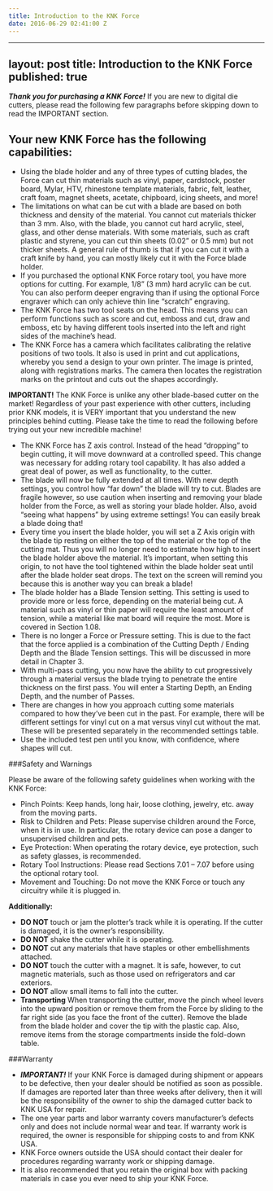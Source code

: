 ```yaml
---
title: Introduction to the KNK Force
date: 2016-06-29 02:41:00 Z
---
```


---
layout: post
title: Introduction to the KNK Force
published: true
---
_**Thank you for purchasing a KNK Force!**_ If you are new to digital die cutters, please read the following few paragraphs before skipping down to read the IMPORTANT section.  

## Your new KNK Force has the following capabilities:

- Using the blade holder and any of three types of cutting blades, the Force can cut thin materials such as vinyl, paper, cardstock, poster board, Mylar, HTV, rhinestone template materials, fabric, felt, leather, craft foam, magnet sheets, acetate, chipboard, icing sheets, and more!
- The limitations on what can be cut with a blade are based on both thickness and density of the material.  You cannot cut materials thicker than 3 mm.  Also, with the blade, you cannot cut hard acrylic, steel, glass, and other dense materials.  With some materials, such as craft plastic and styrene, you can cut thin sheets (0.02” or 0.5 mm) but not thicker sheets. A general rule of thumb is that if you can cut it with a craft knife by hand, you can mostly likely cut it with the Force blade holder.
- If you purchased the optional KNK Force rotary tool, you have more options for cutting.  For example, 1/8” (3 mm) hard acrylic can be cut. You can also perform deeper engraving than if using the optional Force engraver which can only achieve thin line “scratch” engraving. 
- The KNK Force has two tool seats on the head. This means you can perform functions such as score and cut, emboss and cut, draw and emboss, etc by having different tools inserted into the left and right sides of the machine’s head.
- The KNK Force has a camera which facilitates calibrating the relative positions of two tools. It also is used in print and cut applications, whereby you send a design to your own printer. The image is printed, along with registrations marks. The camera then locates the registration marks on the printout and cuts out the shapes accordingly.

**IMPORTANT!**  The KNK Force is unlike any other blade-based cutter on the market! Regardless of your past experience with other cutters, including prior KNK models, it is VERY important that you understand the new principles behind cutting. Please take the time to read the following before trying out your new incredible machine!

- The KNK Force has Z axis control. Instead of the head “dropping” to begin cutting, it will move downward at a controlled speed. This change was necessary for adding rotary tool capability.  It has also added a great deal of power, as well as functionality, to the cutter.  
- The blade will now be fully extended at all times. With new depth settings, you control how “far down” the blade will try to cut.  Blades are fragile however, so use caution when inserting and removing your blade holder from the Force, as well as storing your blade holder.  Also, avoid “seeing what happens” by using extreme settings!  You can easily break a blade doing that!  
- Every time you insert the blade holder, you will set a Z Axis origin with the blade tip resting on either the top of the material or the top of the cutting mat. Thus you will no longer need to estimate how high to insert the blade holder above the material. It’s important, when setting this origin, to not have the tool tightened within the blade holder seat until after the blade holder seat drops. The text on the screen will remind you because this is another way you can break a blade!
- The blade holder has a Blade Tension setting. This setting is used to provide more or less force, depending on the material being cut.  A material such as vinyl or thin paper will require the least amount of tension, while a material like mat board will require the most.  More is covered in Section 1.08.
- There is no longer a Force or Pressure setting. This is due to the fact that the force applied is a combination of the Cutting Depth / Ending Depth and the Blade Tension settings. This will be discussed in more detail in Chapter 3. 
- With multi-pass cutting, you now have the ability to cut progressively through a material versus the blade trying to penetrate the entire thickness on the first pass. You will enter a Starting Depth, an Ending Depth, and the number of Passes. 
- There are changes in how you approach cutting some materials compared to how they’ve been cut in the past. For example, there will be different settings for vinyl cut on a mat versus vinyl cut without the mat. These will be presented separately in the recommended settings table.
- Use the included test pen until you know, with confidence, where shapes will cut.

###Safety and Warnings

Please be aware of the following safety guidelines when working with the KNK Force:
- Pinch Points:  Keep hands, long hair, loose clothing, jewelry, etc. away from the moving parts.
- Risk to Children and Pets:  Please supervise children around the Force, when it is in use.  In particular, the rotary device can pose a danger to unsupervised children and pets. 
- Eye Protection:  When operating the rotary device, eye protection, such as safety glasses, is recommended.
- Rotary Tool Instructions: Please read Sections 7.01 – 7.07 before using the optional rotary tool. 
- Movement and Touching:  Do not move the KNK Force or touch any circuitry while it is plugged in.

**Additionally:**

- **DO NOT** touch or jam the plotter’s track while it is operating. If the cutter is damaged, it is the owner’s responsibility.
- **DO NOT** shake the cutter while it is operating.
- **DO NOT** cut any materials that have staples or other embellishments attached.
- **DO NOT** touch the cutter with a magnet. It is safe, however, to cut magnetic materials, such as those used on refrigerators and car exteriors.
- **DO NOT** allow small items to fall into the cutter.
- **Transporting** When transporting the cutter, move the pinch wheel levers into the upward position or remove them from the Force by sliding to the far right side (as you face the front of the cutter). Remove the blade from the blade holder and cover the tip with the plastic cap. Also, remove items from the storage compartments inside the fold-down table.

###Warranty

- **_IMPORTANT!_** If your KNK Force is damaged during shipment or appears to be defective, then your dealer should be notified as soon as possible. If damages are reported later than three weeks after delivery, then it will be the responsibility of the owner to ship the damaged cutter back to KNK USA for repair.  
- The one year parts and labor warranty covers manufacturer’s defects only and does not include normal wear and tear. If warranty work is required, the owner is responsible for shipping costs to and from KNK USA. 
- KNK Force owners outside the USA should contact their dealer for procedures regarding warranty work or shipping damage.
- It is also recommended that you retain the original box with packing materials in case you ever need to ship your KNK Force.
